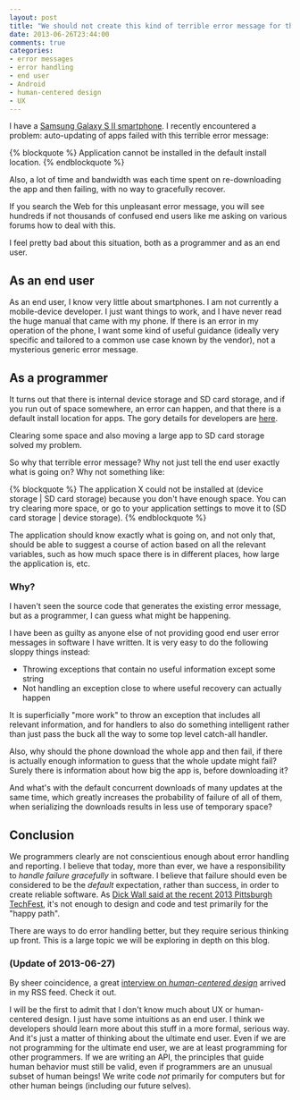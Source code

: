 ```yaml
---
layout: post
title: "We should not create this kind of terrible error message for the end user"
date: 2013-06-26T23:44:00
comments: true
categories: 
- error messages
- error handling
- end user
- Android
- human-centered design
- UX
---
```

I have a [Samsung Galaxy S II smartphone](http://franklinchen.com/blog/2012/03/22/paradox-i-will-observe-the-national-day-of-unplugging-but-just-bought-my-first-smartphone-this-week/). I recently encountered a problem: auto-updating of apps failed with this terrible error message:

{% blockquote %}
Application cannot be installed in the default install location.
{% endblockquote %}

Also, a lot of time and bandwidth was each time spent on re-downloading the app and then failing, with no way to gracefully recover.

If you search the Web for this unpleasant error message, you will see hundreds if not thousands of confused end users like me asking on various forums how to deal with this.

I feel pretty bad about this situation, both as a programmer and as an end user.

<!--more-->

## As an end user

As an end user, I know very little about smartphones. I am not currently a mobile-device developer. I just want things to work, and I have never read the huge manual that came with my phone. If there is an error in my operation of the phone, I want some kind of useful guidance (ideally very specific and tailored to a common use case known by the vendor), not a mysterious generic error message.

## As a programmer

It turns out that there is internal device storage and SD card storage, and if you run out of space somewhere, an error can happen, and that there is a default install location for apps. The gory details for developers are [here](https://developer.android.com/guide/topics/data/install-location.html).

Clearing some space and also moving a large app to SD card storage solved my problem.

So why that terrible error message? Why not just tell the end user exactly what is going on? Why not something like:

{% blockquote %}
The application X could not be installed at (device storage | SD card storage) because you don't have enough space. You can try clearing more space, or go to your application settings to move it to (SD card storage | device storage).
{% endblockquote %}

The application should know exactly what is going on, and not only that, should be able to suggest a course of action based on all the relevant variables, such as how much space there is in different places, how large the application is, etc.

### Why?

I haven't seen the source code that generates the existing error message, but as a programmer, I can guess what might be happening.

I have been as guilty as anyone else of not providing good end user error messages in software I have written. It is very easy to do the following sloppy things instead:

- Throwing exceptions that contain no useful information except some string
- Not handling an exception close to where useful recovery can actually happen

It is superficially "more work" to throw an exception that includes all relevant information, and for handlers to also do something intelligent rather than just pass the buck all the way to some top level catch-all handler.

Also, why should the phone download the whole app and then fail, if there is actually enough information to guess that the whole update might fail? Surely there is information about how big the app is, before downloading it?

And what's with the default concurrent downloads of many updates at the same time, which greatly increases the probability of failure of all of them, when serializing the downloads results in less use of temporary space?

## Conclusion

We programmers clearly are not conscientious enough about error handling and reporting. I believe that today, more than ever, we have a responsibility to *handle failure gracefully* in software. I believe that failure should even be considered to be the *default* expectation, rather than success, in order to create reliable software. As [Dick Wall said at the recent 2013 Pittsburgh TechFest](http://franklinchen.com/blog/2013/06/01/report-on-the-second-pittsburgh-techfest-2013/), it's not enough to design and code and test primarily for the "happy path".

There are ways to do error handling better, but they require serious thinking up front. This is a large topic we will be exploring in depth on this blog.

### (Update of 2013-06-27)

By sheer coincidence, a great [interview on *human-centered design*](http://programming.oreilly.com/2013/06/human-centered-design-may-be-what-makes-your-app-stand-out.html) arrived in my RSS feed. Check it out.

I will be the first to admit that I don't know much about UX or human-centered design. I just have some intuitions as an end user. I think we developers should learn more about this stuff in a more formal, serious way. And it's just a matter of thinking about the ultimate end user. Even if we are not programming for the ultimate end user, we are at least programming for other programmers. If we are writing an API, the principles that guide human behavior must still be valid, even if programmers are an unusual subset of human beings! We write code *not* primarily for computers but for other human beings (including our future selves).
